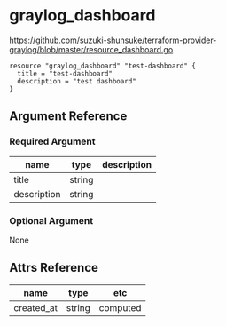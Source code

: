 # graylog_dashboard

https://github.com/suzuki-shunsuke/terraform-provider-graylog/blob/master/resource_dashboard.go

```
resource "graylog_dashboard" "test-dashboard" {
  title = "test-dashboard"
  description = "test dashboard"
}
```

## Argument Reference

### Required Argument

name | type | description
--- | --- | ---
title | string |
description | string |

### Optional Argument

None

## Attrs Reference

name | type | etc
--- | --- | ---
created_at | string | computed
